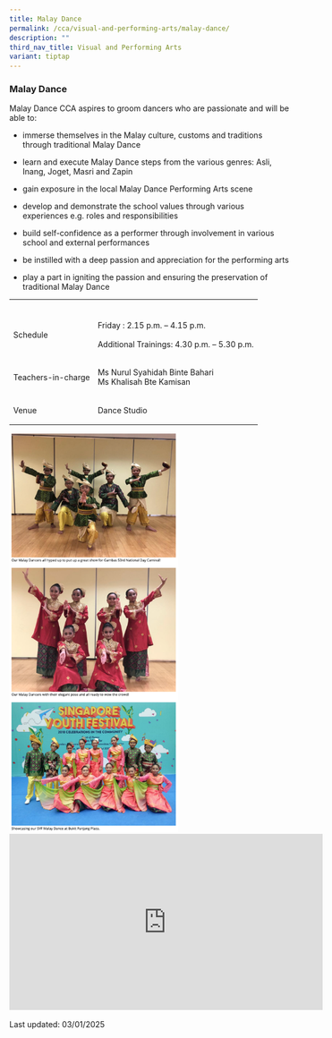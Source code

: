 ```yaml
---
title: Malay Dance
permalink: /cca/visual-and-performing-arts/malay-dance/
description: ""
third_nav_title: Visual and Performing Arts
variant: tiptap
---
```

<h3>Malay Dance</h3>
<p>Malay Dance CCA aspires to groom dancers who are passionate and will be
able to:</p>
<ul data-tight="true" class="tight">
<li>
<p>immerse themselves in the Malay culture, customs and traditions through
traditional Malay Dance</p>
</li>
<li>
<p>learn and execute Malay Dance steps from the various genres: Asli, Inang,
Joget, Masri and Zapin</p>
</li>
<li>
<p>gain exposure in the local Malay Dance Performing Arts scene</p>
</li>
<li>
<p>develop and demonstrate the school values through various experiences
e.g. roles and responsibilities</p>
</li>
<li>
<p>build self-confidence as a performer through involvement in various school
and external performances</p>
</li>
<li>
<p>be instilled with a deep passion and appreciation for the performing arts</p>
</li>
<li>
<p>play a part in igniting the passion and ensuring the preservation of traditional
Malay Dance</p>
</li>
</ul>
<table style="minWidth: 50px">
<colgroup>
<col>
<col>
</colgroup>
<tbody>
<tr>
<th rowspan="1" colspan="1">
<p></p>
</th>
<th rowspan="1" colspan="1">
<p></p>
</th>
</tr>
<tr>
<td rowspan="1" colspan="1">
<p>Schedule</p>
</td>
<td rowspan="1" colspan="1">
<p>Friday : 2.15 p.m. – 4.15 p.m.
<br>
<br>Additional Trainings: 4.30 p.m. – 5.30 p.m.</p>
</td>
</tr>
<tr>
<td rowspan="1" colspan="1">
<p>Teachers-in-charge</p>
</td>
<td rowspan="1" colspan="1">
<p>Ms Nurul Syahidah Binte Bahari
<br>Ms Khalisah Bte Kamisan</p>
</td>
</tr>
<tr>
<td rowspan="1" colspan="1">
<p>Venue</p>
</td>
<td rowspan="1" colspan="1">
<p>Dance Studio</p>
</td>
</tr>
</tbody>
</table>
<div class="isomer-image-wrapper">
<img style="width:60%" height="auto" width="100%" src="/images/cca9.png">
</div>
<div class="iframe-wrapper">
<iframe height="315" width="560" allowfullscreen="true" frameborder="0" src="https://www.youtube.com/embed/Uf9_ewpYBCw"></iframe>
</div>
<p>Last updated: 03/01/2025</p>